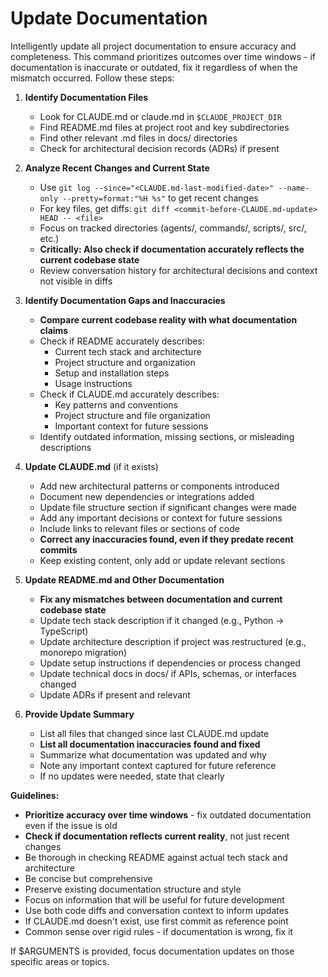 # Update Documentation

Intelligently update all project documentation to ensure accuracy and completeness. This command prioritizes outcomes over time windows - if documentation is inaccurate or outdated, fix it regardless of when the mismatch occurred. Follow these steps:

1. **Identify Documentation Files**
   - Look for CLAUDE.md or claude.md in `$CLAUDE_PROJECT_DIR`
   - Find README.md files at project root and key subdirectories
   - Find other relevant .md files in docs/ directories
   - Check for architectural decision records (ADRs) if present

2. **Analyze Recent Changes and Current State**
   - Use `git log --since="<CLAUDE.md-last-modified-date>" --name-only --pretty=format:"%H %s"` to get recent changes
   - For key files, get diffs: `git diff <commit-before-CLAUDE.md-update> HEAD -- <file>`
   - Focus on tracked directories (agents/, commands/, scripts/, src/, etc.)
   - **Critically: Also check if documentation accurately reflects the current codebase state**
   - Review conversation history for architectural decisions and context not visible in diffs

3. **Identify Documentation Gaps and Inaccuracies**
   - **Compare current codebase reality with what documentation claims**
   - Check if README accurately describes:
     - Current tech stack and architecture
     - Project structure and organization
     - Setup and installation steps
     - Usage instructions
   - Check if CLAUDE.md accurately describes:
     - Key patterns and conventions
     - Project structure and file organization
     - Important context for future sessions
   - Identify outdated information, missing sections, or misleading descriptions

4. **Update CLAUDE.md** (if it exists)
   - Add new architectural patterns or components introduced
   - Document new dependencies or integrations added
   - Update file structure section if significant changes were made
   - Add any important decisions or context for future sessions
   - Include links to relevant files or sections of code
   - **Correct any inaccuracies found, even if they predate recent commits**
   - Keep existing content, only add or update relevant sections

5. **Update README.md and Other Documentation**
   - **Fix any mismatches between documentation and current codebase state**
   - Update tech stack description if it changed (e.g., Python → TypeScript)
   - Update architecture description if project was restructured (e.g., monorepo migration)
   - Update setup instructions if dependencies or process changed
   - Update technical docs in docs/ if APIs, schemas, or interfaces changed
   - Update ADRs if present and relevant

6. **Provide Update Summary**
   - List all files that changed since last CLAUDE.md update
   - **List all documentation inaccuracies found and fixed**
   - Summarize what documentation was updated and why
   - Note any important context captured for future reference
   - If no updates were needed, state that clearly

**Guidelines:**
- **Prioritize accuracy over time windows** - fix outdated documentation even if the issue is old
- **Check if documentation reflects current reality**, not just recent changes
- Be thorough in checking README against actual tech stack and architecture
- Be concise but comprehensive
- Preserve existing documentation structure and style
- Focus on information that will be useful for future development
- Use both code diffs and conversation context to inform updates
- If CLAUDE.md doesn't exist, use first commit as reference point
- Common sense over rigid rules - if documentation is wrong, fix it

If $ARGUMENTS is provided, focus documentation updates on those specific areas or topics.

